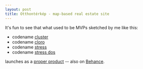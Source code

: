 ```yaml
---
layout: post
title: Otthontérkép - map-based real estate site
---
```

It's fun to see that what used to be MVPs sketched by me like this:

 * codename [cluster](/leaflet/leaflet/cluster.html)
 * codename [cloro](/leaflet/leaflet/cloro.html)
 * codename [stress](/leaflet/leaflet/stress.html)
 * codename [stress dos](/leaflet/leaflet/stress_2.html)
 
launches as a [proper product](http://otthonterkep.hu/) -- also on [Behance](https://www.behance.net/gallery/13288307/Otthontrkp).